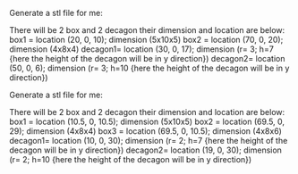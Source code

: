 Generate a stl file for me:

There will be 2 box and 2 decagon their dimension and location are below: 
box1 = location (20, 0, 10); dimension (5x10x5) 
box2 = location (70, 0, 20); dimension (4x8x4) 
decagon1= location (30, 0, 17); dimension (r= 3; h=7 {here the height of the decagon will be in y direction}) 
decagon2= location (50, 0, 6); dimension (r= 3; h=10 {here the height of the decagon will be in y direction})


Generate a stl file for me:

There will be 2 box and 2 decagon their dimension and location are below: 
box1 = location (10.5, 0, 10.5); dimension (5x10x5) 
box2 = location (69.5, 0, 29); dimension (4x8x4) 
box3 = location (69.5, 0, 10.5); dimension (4x8x6) 
decagon1= location (10, 0, 30); dimension (r= 2; h=7 {here the height of the decagon will be in y direction}) 
decagon2= location (19, 0, 30); dimension (r= 2; h=10 {here the height of the decagon will be in y direction})